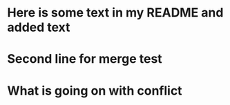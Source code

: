 # Here is some text in my README and added text

# Second line for merge test

# What is going on with conflict

